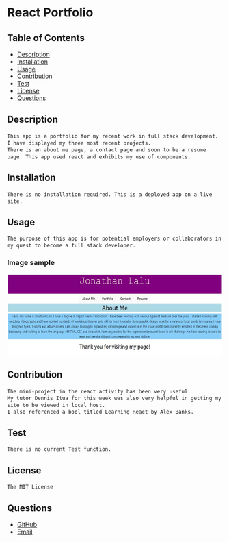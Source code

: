 # React Portfolio

## Table of Contents
- [Description](#description)
- [Installation](#installation)
- [Usage](#usage)
- [Contribution](#contribution)
- [Test](#test)
- [License](#license)
- [Questions](#questions)

## Description
    This app is a portfolio for my recent work in full stack development. I have displayed my three most recent projects.
    There is an about me page, a contact page and soon to be a resume page. This app used react and exhibits my use of components. 

## Installation
    There is no installation required. This is a deployed app on a live site.  

## Usage
    The purpose of this app is for potential employers or collaborators in my quest to become a full stack developer. 

### Image sample

<img src="https://github.com/Lalu423/react-portfolio/blob/main/public/screenshot.jpg" height="190" width="611"/>

## Contribution
    The mini-project in the react activity has been very useful. 
    My tutor Dennis Itua for this week was also very helpful in getting my site to be viewed in local host.  
    I also referenced a bool titled Learning React by Alex Banks. 

## Test
    There is no current Test function.  

## License
    The MIT License

## Questions
- [GitHub](https://github.com/lalu423)
- [Email](mailto:jonathanlalu@gmail.com)